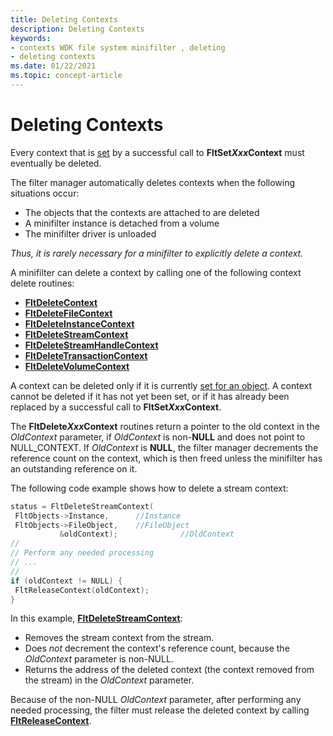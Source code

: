 ```yaml
---
title: Deleting Contexts
description: Deleting Contexts
keywords:
- contexts WDK file system minifilter , deleting
- deleting contexts
ms.date: 01/22/2021
ms.topic: concept-article
---
```


# Deleting Contexts

Every context that is [set](setting-contexts.md) by a successful call to **FltSet*Xxx*Context** must eventually be deleted.

The filter manager automatically deletes contexts when the following situations occur:

- The objects that the contexts are attached to are deleted
- A minifilter instance is detached from a volume
- The minifilter driver is unloaded

*Thus, it is rarely necessary for a minifilter to explicitly delete a context.*

A minifilter can delete a context by calling one of the following context delete routines:

- [**FltDeleteContext**](/windows-hardware/drivers/ddi/fltkernel/nf-fltkernel-fltdeletecontext)
- [**FltDeleteFileContext**](/windows-hardware/drivers/ddi/fltkernel/nf-fltkernel-fltdeletefilecontext)
- [**FltDeleteInstanceContext**](/windows-hardware/drivers/ddi/fltkernel/nf-fltkernel-fltdeleteinstancecontext)
- [**FltDeleteStreamContext**](/windows-hardware/drivers/ddi/fltkernel/nf-fltkernel-fltdeletestreamcontext)
- [**FltDeleteStreamHandleContext**](/windows-hardware/drivers/ddi/fltkernel/nf-fltkernel-fltdeletestreamhandlecontext)
- [**FltDeleteTransactionContext**](/windows-hardware/drivers/ddi/fltkernel/nf-fltkernel-fltdeletetransactioncontext)
- [**FltDeleteVolumeContext**](/windows-hardware/drivers/ddi/fltkernel/nf-fltkernel-fltdeletevolumecontext)

A context can be deleted only if it is currently [set for an object](setting-contexts.md). A context cannot be deleted if it has not yet been set, or if it has already been replaced by a successful call to **FltSet*Xxx*Context**.

The **FltDelete*Xxx*Context** routines return a pointer to the old context in the *OldContext* parameter, if *OldContext* is non-**NULL** and does not point to NULL_CONTEXT. If *OldContext* is **NULL**, the filter manager decrements the reference count on the context, which is then freed unless the minifilter has an outstanding reference on it.

The following code example shows how to delete a stream context:

```cpp
status = FltDeleteStreamContext(
 FltObjects->Instance,      //Instance
 FltObjects->FileObject,    //FileObject
           &oldContext);              //OldContext
//
// Perform any needed processing
// ...
//
if (oldContext != NULL) {
 FltReleaseContext(oldContext);
}
```

In this example, [**FltDeleteStreamContext**](/windows-hardware/drivers/ddi/fltkernel/nf-fltkernel-fltdeletestreamcontext):

- Removes the stream context from the stream.
- Does *not* decrement the context's reference count, because the *OldContext* parameter is non-NULL.
- Returns the address of the deleted context (the context removed from the stream) in the *OldContext* parameter.

Because of the non-NULL *OldContext* parameter, after performing any needed processing, the filter must release the deleted context by calling [**FltReleaseContext**](/windows-hardware/drivers/ddi/fltkernel/nf-fltkernel-fltreleasecontext).
